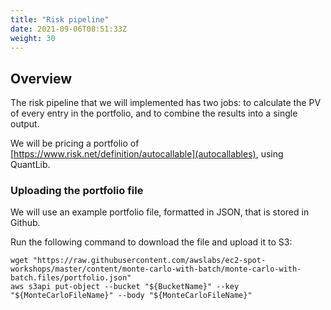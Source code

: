 ```yaml
---
title: "Risk pipeline"
date: 2021-09-06T08:51:33Z
weight: 30
---
```


## Overview

The risk pipeline that we will implemented has two jobs: to calculate the PV of every entry in the portfolio, and to combine the results into a single output. 

We will be pricing a portfolio of [https://www.risk.net/definition/autocallable](autocallables), using QuantLib.


### Uploading the portfolio file

We will use an example portfolio file, formatted in JSON, that is stored in Github. 

Run the following command to download the file and upload it to S3:

```
wget "https://raw.githubusercontent.com/awslabs/ec2-spot-workshops/master/content/monte-carlo-with-batch/monte-carlo-with-batch.files/portfolio.json"
aws s3api put-object --bucket "${BucketName}" --key "${MonteCarloFileName}" --body "${MonteCarloFileName}"
```


